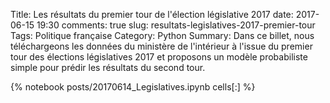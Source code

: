 ﻿Title: Les résultats du premier tour de l'élection législative 2017
date: 2017-06-15 19:30
comments: true
slug: resultats-legislatives-2017-premier-tour
Tags: Politique française
Category: Python
Summary: Dans ce billet, nous téléchargeons les données du ministère de l'intérieur à l'issue du premier tour des élections législatives 2017 et proposons un modèle probabiliste simple pour prédir les résultats du second tour.

{% notebook posts/20170614_Legislatives.ipynb cells[:] %}
